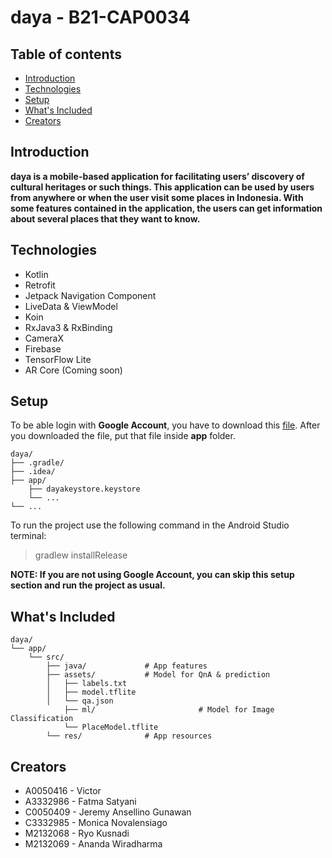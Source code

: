 
# daya - B21-CAP0034

## Table of contents
* [Introduction](#introduction)
* [Technologies](#technologies)
* [Setup](#setup)
* [What's Included](#whats-included)
* [Creators](#creators)

## Introduction

**daya is a mobile-based application for facilitating users’ discovery of cultural heritages or such things. This application can be used by users from anywhere or when the user visit some places in Indonesia. With some features contained in the application, the users can get information about several places that they want to know.**

## Technologies

- Kotlin
- Retrofit
- Jetpack Navigation Component
- LiveData & ViewModel
- Koin
- RxJava3 & RxBinding
- CameraX
- Firebase
- TensorFlow Lite
- AR Core (Coming soon)

## Setup

To be able login with **Google Account**, you have to download this [file](https://drive.google.com/uc?export=download&id=1Bfgm_KsrQhdkwzHWEyeURxAtoTgl0Az6). After you downloaded the file, put that file inside **app** folder.
```
daya/
├── .gradle/
├── .idea/
├── app/
    ├── dayakeystore.keystore
    └── ...
└── ...
```
To run the project use the following command in the Android Studio terminal:
>gradlew installRelease

**NOTE: If you are not using Google Account, you can skip this setup section and run the project as usual.**

## What's Included

```
daya/
└── app/
    └── src/
	    ├── java/ 			  # App features
	    ├── assets/ 		  # Model for QnA & prediction
	    │   ├── labels.txt
	    │   ├── model.tflite
	    │   └── qa.json
            ├── ml/                       # Model for Image Classification
	        └── PlaceModel.tflite
	    └── res/ 			  # App resources
```

## Creators

- A0050416 - Victor
- A3332986 - Fatma Satyani
- C0050409 - Jeremy Ansellino Gunawan
- C3332985 - Monica Novalensiago
- M2132068 - Ryo Kusnadi
- M2132069 - Ananda Wiradharma
